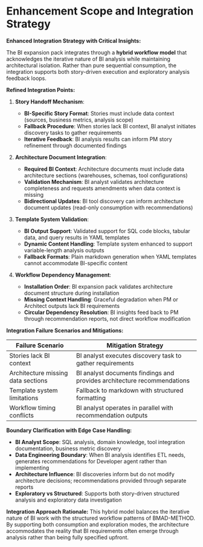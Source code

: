 # Enhancement Scope and Integration Strategy

**Enhanced Integration Strategy with Critical Insights:**

The BI expansion pack integrates through a **hybrid workflow model** that acknowledges the iterative nature of BI analysis while maintaining architectural isolation. Rather than pure sequential consumption, the integration supports both story-driven execution and exploratory analysis feedback loops.

**Refined Integration Points:**

1. **Story Handoff Mechanism**: 
   - **BI-Specific Story Format**: Stories must include data context (sources, business metrics, analysis scope)
   - **Fallback Procedure**: When stories lack BI context, BI analyst initiates discovery tasks to gather requirements
   - **Iterative Feedback**: BI analysis results can inform PM story refinement through documented findings

2. **Architecture Document Integration**:
   - **Required BI Context**: Architecture documents must include data architecture sections (warehouses, schemas, tool configurations)
   - **Validation Mechanism**: BI analyst validates architecture completeness and requests amendments when data context is missing
   - **Bidirectional Updates**: BI tool discovery can inform architecture document updates (read-only consumption with recommendations)

3. **Template System Validation**:
   - **BI Output Support**: Validated support for SQL code blocks, tabular data, and query results in YAML templates  
   - **Dynamic Content Handling**: Template system enhanced to support variable-length analysis outputs
   - **Fallback Formats**: Plain markdown generation when YAML templates cannot accommodate BI-specific content

4. **Workflow Dependency Management**:
   - **Installation Order**: BI expansion pack validates architecture document structure during installation
   - **Missing Context Handling**: Graceful degradation when PM or Architect outputs lack BI requirements
   - **Circular Dependency Resolution**: BI insights feed back to PM through recommendation reports, not direct workflow modification

**Integration Failure Scenarios and Mitigations:**

| Failure Scenario | Mitigation Strategy |
|------------------|-------------------|
| Stories lack BI context | BI analyst executes discovery task to gather requirements |
| Architecture missing data sections | BI analyst documents findings and provides architecture recommendations |
| Template system limitations | Fallback to markdown with structured formatting |
| Workflow timing conflicts | BI analyst operates in parallel with recommendation outputs |

**Boundary Clarification with Edge Case Handling:**

- **BI Analyst Scope**: SQL analysis, domain knowledge, tool integration documentation, business metric discovery
- **Data Engineering Boundary**: When BI analysis identifies ETL needs, generates recommendations for Developer agent rather than implementing
- **Architecture Influence**: BI discoveries inform but do not modify architecture decisions; recommendations provided through separate reports
- **Exploratory vs Structured**: Supports both story-driven structured analysis and exploratory data investigation

**Integration Approach Rationale:**
This hybrid model balances the iterative nature of BI work with the structured workflow patterns of BMAD-METHOD. By supporting both consumption and exploration modes, the architecture accommodates the reality that BI requirements often emerge through analysis rather than being fully specified upfront.
